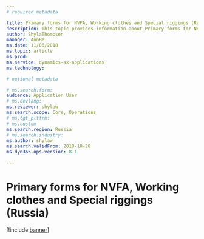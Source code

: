 ```yaml
---
# required metadata

title: Primary forms for NVFA, Working clothes and Special riggings (Russia)
description: This topic provides information about Primary forms for NVFA, Working clothes and Special riggings for Russia.
author: ShylaThompson
manager: AnnBe
ms.date: 11/06/2018
ms.topic: article
ms.prod: 
ms.service: dynamics-ax-applications
ms.technology: 

# optional metadata

# ms.search.form:
audience: Application User
# ms.devlang: 
ms.reviewer: shylaw
ms.search.scope: Core, Operations
# ms.tgt_pltfrm: 
# ms.custom
ms.search.region: Russia
# ms.search.industry: 
ms.author: shylaw
ms.search.validFrom: 2018-10-28
ms.dyn365.ops.version: 8.1

---
```


# Primary forms for NVFA, Working clothes and Special riggings (Russia)

[!include [banner](../includes/banner.md)]
